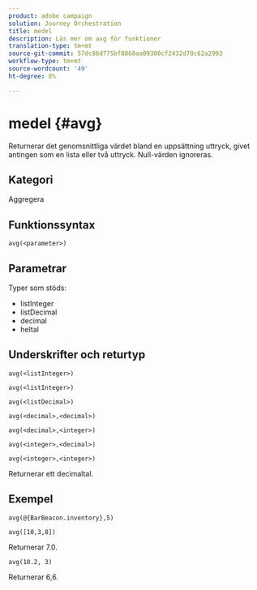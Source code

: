 ```yaml
---
product: adobe campaign
solution: Journey Orchestration
title: medel
description: Läs mer om avg för funktioner
translation-type: tm+mt
source-git-commit: 57dc86d775bf8860aa09300cf2432d70c62a2993
workflow-type: tm+mt
source-wordcount: '49'
ht-degree: 8%

---
```



# medel {#avg}

Returnerar det genomsnittliga värdet bland en uppsättning uttryck, givet antingen som en lista eller två uttryck. Null-värden ignoreras.


## Kategori

Aggregera

## Funktionssyntax

`avg(<parameter>)`

## Parametrar

Typer som stöds:

* listInteger
* listDecimal
* decimal
* heltal

## Underskrifter och returtyp

`avg(<listInteger>)`

`avg(<listInteger>)`

`avg(<listDecimal>)`

`avg(<decimal>,<decimal>)`

`avg(<decimal>,<integer>)`

`avg(<integer>,<decimal>)`

`avg(<integer>,<integer>)`

Returnerar ett decimaltal.

## Exempel

`avg(@{BarBeacon.inventory},5)`

`avg([10,3,8])`

Returnerar 7.0.

`avg(10.2, 3)`

Returnerar 6,6.
